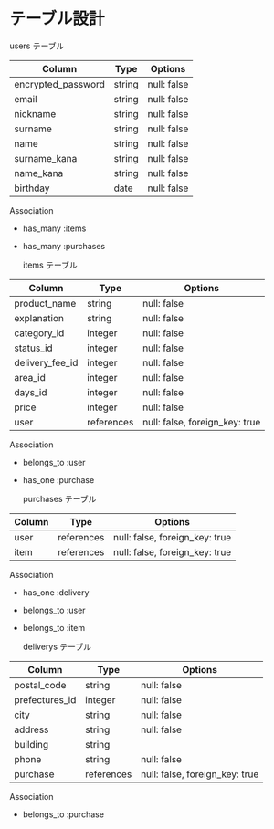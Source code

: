 # テーブル設計

   users テーブル

| Column             | Type   | Options     |
| ------------------ | ------ | ----------- |
| encrypted_password | string | null: false |
| email              | string | null: false |
| nickname           | string | null: false |
| surname            | string | null: false |
| name               | string | null: false |
| surname_kana       | string | null: false |
| name_kana          | string | null: false |
| birthday           | date   | null: false |

   Association

- has_many :items
- has_many :purchases

   items テーブル

| Column       | Type       | Options                        |
| -------------| -----------| ------------------------------ |
| product_name    | string      | null: false                    |
| explanation     | string      | null: false                    |
| category_id     | integer     | null: false                    |
| status_id       | integer     | null: false                    |
| delivery_fee_id | integer     | null: false                    |
| area_id         | integer     | null: false                    |
| days_id         | integer     | null: false                    |
| price           | integer     | null: false                    | 
| user         | references | null: false, foreign_key: true |

   Association

- belongs_to :user
- has_one :purchase


   purchases テーブル

| Column          | Type       | Options                        |
| ----------------| -----------| ------------------------------ |
| user            | references | null: false, foreign_key: true |
| item            | references | null: false, foreign_key: true |

   Association

- has_one :delivery
- belongs_to :user
- belongs_to :item

   deliverys テーブル

| Column          | Type       | Options                        |
| ----------------| -----------| ------------------------------ |
| postal_code     | string     | null: false                    |
| prefectures_id  | integer    | null: false                    |
| city            | string     | null: false                    |
| address         | string     | null: false                    |
| building        | string     |                     |
| phone           | string     | null: false                    |
| purchase        | references | null: false, foreign_key: true |

   Association

- belongs_to :purchase